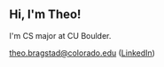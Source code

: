 ## **Hi, I'm Theo!**  ##  
 I'm CS major at CU Boulder.
 
theo.bragstad@colorado.edu ([LinkedIn](https://www.linkedin.com/in/theobragstad))
